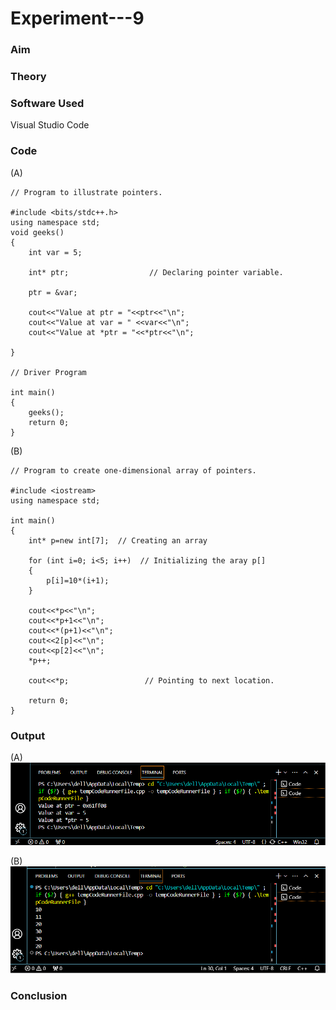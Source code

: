 # Experiment---9 

### Aim 

### Theory 

### Software Used 
Visual Studio Code <br> 

### Code 

(A) <br> 
```
// Program to illustrate pointers. 

#include <bits/stdc++.h> 
using namespace std;
void geeks()
{
    int var = 5;

    int* ptr;                  // Declaring pointer variable. 

    ptr = &var;

    cout<<"Value at ptr = "<<ptr<<"\n";
    cout<<"Value at var = " <<var<<"\n";
    cout<<"Value at *ptr = "<<*ptr<<"\n";

}

// Driver Program 

int main()
{
    geeks();
    return 0;
} 
```

(B) <br> 
```
// Program to create one-dimensional array of pointers. 

#include <iostream> 
using namespace std; 

int main() 
{
    int* p=new int[7];  // Creating an array 

    for (int i=0; i<5; i++)  // Initializing the aray p[]
    {
        p[i]=10*(i+1);
    }

    cout<<*p<<"\n"; 
    cout<<*p+1<<"\n";
    cout<<*(p+1)<<"\n";
    cout<<2[p]<<"\n";
    cout<<p[2]<<"\n";
    *p++;

    cout<<*p;                 // Pointing to next location. 

    return 0; 
}
```

### Output 

(A) <br> 
![](https://github.com/Shloka-Patel/Experiment---9-/blob/main/Output_9A.png) 

(B) <br> 
![](https://github.com/Shloka-Patel/Experiment---9-/blob/main/Output_9B.png) 

### Conclusion 
